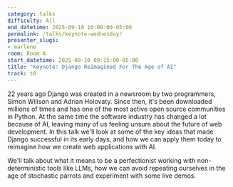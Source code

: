```yaml
---
category: talks
difficulty: All
end_datetime: 2025-09-10 10:00:00-05:00
permalink: /talks/keynote-wednesday/
presenter_slugs: 
- marlene
room: Room A
start_datetime: 2025-09-10 09:15:00-05:00
title: "Keynote: Django Reimagined For The Age of AI"
track: t0
---
```

22 years ago Django was created in a newsroom by two programmers, Simon Wilison and Adrian Holovaty. Since then, it's been downloaded millions of times and has one of the most active open source communities in Python. At the same time the software industry has changed a lot because of AI, leaving many of us feeling unsure about the future of web development. In this talk we'll look at some of the key ideas that made Django successful in its early days, and how we can apply them today to reimagine how we create web applications with AI.

We'll talk about what it means to be a perfectionist working with non-deterministic tools like LLMs, how we can avoid repeating ourselves in the age of stochastic parrots and experiment with some live demos.

